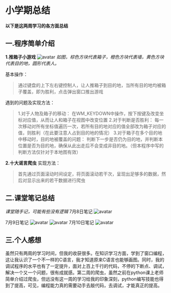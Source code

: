 # 小学期总结

**以下是这两周学习的各方面总结**

## 一.程序简单介绍

**1.推箱子小游戏**
![avatar](..\-\md图片\推箱子.png)
*如图，棕色方块代表箱子，橙色方块代表墙，黄色方块代表目的地，圆形代表人。*

基本操作：

> 通过键盘的上下左右键控制人，让人推箱子到目的地，当所有目的地均被箱子覆盖，即为胜利，点击弹出窗口推出游戏

遇到的问题及实现方法：

> 1.对于人物及箱子的移动：
在WM_KEYDOWN中操作，按下按键及改变坐标对应值，从而让人和箱子在视图中改变位置
2.对于判断是否胜利：
每一次移动对所有坐标值遍历一次，若所有目的地对应的值全部改为箱子对应的值，则胜利（在此要注意人占到目的地的情况）
3.对于箱子在多个目的地中移动时，目的地被覆盖的问题：
判断下一步是否仍为目的地，并判断本位置是否为目的地，确保从此出走后不会变成非目的地。（但本程序中写的判断方法仅针对于本地图有效）

**2.十大谣言爬虫**
实现方法：
> 首先通过页面滚动时间设定，将页面滚动若干次，呈现出足够多的数据，然后对显示出来的若干数据进行爬虫

## 二.课堂笔记总结

*课堂随手记，可能有些没有逻辑*
7月8日笔记
![avatar](..\-\md图片\7.8.png)

7月9日笔记
![avatar](..\-\md图片\7.9.png)
![avatar](..\-\md图片\7.9下午.png)
7月10日笔记
![avatar](..\-\md图片\7.10.png)

## 三.个人感想

虽然只有两周的学习时间，但我的收获很多。在知识学习方面，学到了窗口编程，这让我认识了一个不一样的C语言，我才知道原来C语言也能够画图。同时，我的
调试程序的水平也有了一定提升，面对上百上千行的代码，不停的下断点、调试，解决一个又一个问题，很有成就感。第二周的爬虫，虽然之前在python课上老师
简单介绍过爬虫，但远没有这一周的学习给我的印象深刻，python编写技能也得到了提高，可见，编程能力真的需要动手去敲代码，去调试，才能真正的提高。